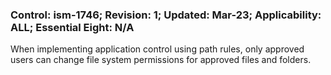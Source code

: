 ### Control: ism-1746; Revision: 1; Updated: Mar-23; Applicability: ALL; Essential Eight: N/A
<p>When implementing application control using path rules, only approved users can change file system permissions for approved files and folders.</p>